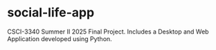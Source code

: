 # social-life-app
CSCI-3340 Summer II 2025 Final Project. Includes a Desktop and Web Application developed using Python.

